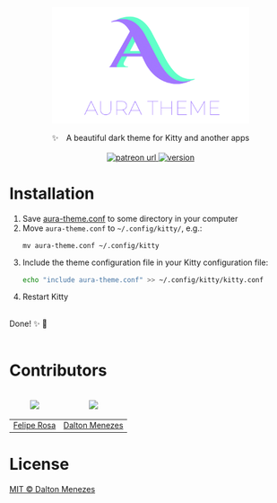 <p align="center">
  <img src="https://github.com/daltonmenezes/assets/blob/master/images/aura-theme/new-heading.png?raw=true" alt="Aura Theme" width="70%" />
</p>

<p align="center">
✨ A beautiful dark theme for Kitty and another apps
  <br><br>

  <!-- Patreon -->
  <a href="https://www.patreon.com/daltonmenezes">
    <img alt="patreon url" src="https://img.shields.io/badge/support%20on-patreon-1C1E26?style=for-the-badge&labelColor=1C1E26&color=61ffca">
  </a>

  <!-- version -->
  <a href="#">
    <img alt="version" src="https://img.shields.io/badge/version%20-v1.0.0-1C1E26?style=for-the-badge&labelColor=1C1E26&color=61ffca">
  </a>
</p>



# Installation
1. Save [aura-theme.conf](https://raw.githubusercontent.com/daltonmenezes/aura-theme/main/packages/kitty/aura-theme.conf) to some directory in your computer
2. Move `aura-theme.conf` to `~/.config/kitty/`, e.g.:
    ```
    mv aura-theme.conf ~/.config/kitty
    ```
3. Include the theme configuration file in your Kitty configuration file:
    ```sh
    echo "include aura-theme.conf" >> ~/.config/kitty/kitty.conf
    ```
4. Restart Kitty

<br/>
Done! ✨ 🎉
<br/>
<br/>

# Contributors
<table>
  <thead>
    <tr>
      <td valign="bottom">
        <p align="center">
          <a href="https://github.com/FelipeRosa">
            <img src="https://github.com/FelipeRosa.png?size=100" align="center" />
          </a>
        </p>
      </td>
      <td valign="bottom"><p align="center">
  <a href="https://github.com/daltonmenezes">
    <img src="https://github.com/daltonmenezes.png?size=100" align="center" />
  </a>
</p></td>
    </tr>
  </thead>

  <tbody>
    <tr>
      <td><a href="https://github.com/FelipeRosa">Felipe Rosa</a></td>
      <td><a href="https://github.com/daltonmenezes">Dalton Menezes</a></td>
    </tr>
  </tbody>
</table>

# License
[MIT © Dalton Menezes](https://github.com/daltonmenezes/aura-theme/blob/main/LICENSE)
